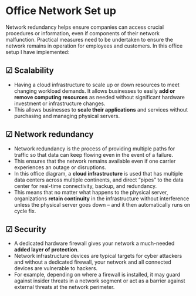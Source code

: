 # Office Network Set up


Network redundancy helps ensure companies can access crucial procedures or information, even if components of their network malfunction. Practical measures need to be undertaken to ensure the network remains in operation for employees and customers. In this office setup I have implemented: 







##  &#x2611; Scalability 
- Having a cloud infrastructure to scale up or down resources to meet changing workload demands. It allows businesses to easily **add or remove computing resources** as needed without significant hardware investment or infrastructure changes. 
- This allows businesses to **scale their applications** and services without purchasing and managing physical servers. 

##  &#x2611; Network redundancy
 - Network redundancy is the process of providing multiple paths for traffic so that data can keep flowing even in the event of a failure.
 - This ensures that the network remains available even if one carrier experiences an outage or disruptions. 
 - In this office diagram, a **cloud infrastructure** is used that has multiple data centers across multiple continents, and direct “pipes” to the data center for real-time connectivity, backup, and redundancy.
 - This means that no matter what happens to the physical server, organizations **retain continuity** in the infrastructure without interference unless the physical server goes down – and it then automatically runs on cycle fix.

##  &#x2611; Security  

- A dedicated hardware firewall gives your network a much-needed **added layer of protection**. 
-  Network infrastructure devices are typical targets for cyber attackers and without a dedicated firewall, your network and all connected devices are vulnerable to hackers.
- For example, depending on where a firewall is installed, it may guard against insider threats in a network segment or act as a barrier against external threats at the network perimeter. 









